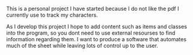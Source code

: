 This is a personal project I have started because I do not like the pdf I currently use to track my characters.

As I develop this project I hope to add content such as items and classes into the program, so you dont need to use external resourses to find information regarding them.
I want to produce a software that automates much of the sheet while leaving lots of control up to the user.
